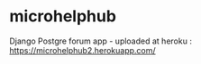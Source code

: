 # microhelphub
Django Postgre forum app - uploaded at heroku : https://microhelphub2.herokuapp.com/
